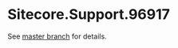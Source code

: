 # Sitecore.Support.96917

See [master branch](https://github.com/sitecoresupport/Sitecore.Support.96917) for details.